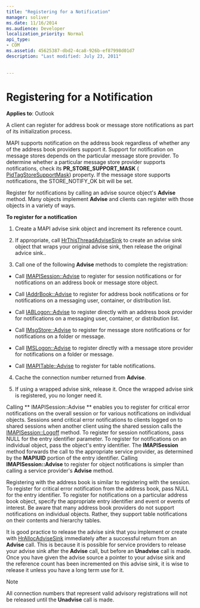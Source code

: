 ```yaml
---
title: "Registering for a Notification"
manager: soliver
ms.date: 11/16/2014
ms.audience: Developer
localization_priority: Normal
api_type:
- COM
ms.assetid: 45625387-dbd2-4ca8-926b-ef87998d01d7
description: "Last modified: July 23, 2011"
 
 
---
```


# Registering for a Notification

  
  
**Applies to**: Outlook 
  
A client can register for address book or message store notifications as part of its initialization process.
  
MAPI supports notification on the address book regardless of whether any of the address book providers support it. Support for notification on message stores depends on the particular message store provider. To determine whether a particular message store provider supports notifications, check its **PR_STORE_SUPPORT_MASK** ( [PidTagStoreSupportMask](pidtagstoresupportmask-canonical-property.md)) property. If the message store supports notifications, the STORE_NOTIFY_OK bit will be set. 
  
Register for notifications by calling an advise source object's **Advise** method. Many objects implement **Advise** and clients can register with those objects in a variety of ways. 
  
 **To register for a notification**
  
1. Create a MAPI advise sink object and increment its reference count.
    
2. If appropriate, call [HrThisThreadAdviseSink](hrthisthreadadvisesink.md) to create an advise sink object that wraps your original advise sink, then release the original advice sink.. 
    
3. Call one of the following **Advise** methods to complete the registration: 
    
  - Call [IMAPISession::Advise](imapisession-advise.md) to register for session notifications or for notifications on an address book or message store object. 
    
  - Call [IAddrBook::Advise](iaddrbook-advise.md) to register for address book notifications or for notifications on a messaging user, container, or distribution list. 
    
  - Call [IABLogon::Advise](iablogon-advise.md) to register directly with an address book provider for notifications on a messaging user, container, or distribution list. 
    
  - Call [IMsgStore::Advise](imsgstore-advise.md) to register for message store notifications or for notifications on a folder or message. 
    
  - Call [IMSLogon::Advise](imslogon-advise.md) to register directly with a message store provider for notifications on a folder or message. 
    
  - Call [IMAPITable::Advise](imapitable-advise.md) to register for table notifications. 
    
4. Cache the connection number returned from **Advise**.
    
5. If using a wrapped advise sink, release it. Once the wrapped advise sink is registered, you no longer need it.
    
Calling ** IMAPISession::Advise ** enables you to register for critical error notifications on the overall session or for various notifications on individual objects. Sessions send critical error notifications to clients logged on to shared sessions when another client using the shared session calls the [IMAPISession::Logoff](imapisession-logoff.md) method. To register for session notifications, pass NULL for the entry identifier parameter. To register for notifications on an individual object, pass the object's entry identifier. The **IMAPISession** method forwards the call to the appropriate service provider, as determined by the **MAPIUID** portion of the entry identifier. Calling **IMAPISession::Advise** to register for object notifications is simpler than calling a service provider's **Advise** method. 
  
Registering with the address book is similar to registering with the session. To register for critical error notification from the address book, pass NULL for the entry identifier. To register for notifications on a particular address book object, specify the appropriate entry identifier and event or events of interest. Be aware that many address book providers do not support notifications on individual objects. Rather, they support table notifications on their contents and hierarchy tables. 
  
It is good practice to release the advise sink that you implement or create with [HrAllocAdviseSink](hrallocadvisesink.md) immediately after a successful return from an **Advise** call. This is because it is possible for service providers to release your advise sink after the **Advise** call, but before an **Unadvise** call is made. Once you have given the advise source a pointer to your advise sink and the reference count has been incremented on this advise sink, it is wise to release it unless you have a long term use for it. 
  
> [!NOTE]
> All connection numbers that represent valid advisory registrations will not be released until the **Unadvise** call is made. 
  

